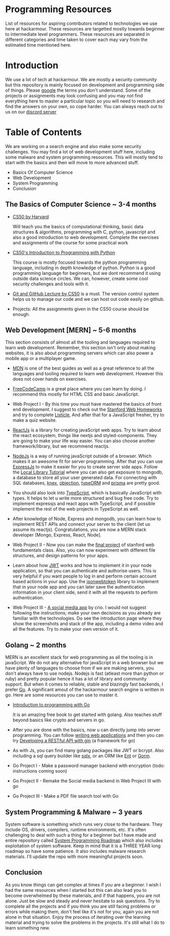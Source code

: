 # Programming Resources
List of resources for aspiring contributors related to technologies we use here at hackarmour. These resources are targetted mostly towards beginner to intermediate level programmers. These resources are separated in different categories and time taken to cover each may vary from the estimated time mentioned here.

# Introduction
We use a lot of tech at hackarmour. We are mostly a security community but this repository is mainly focused on development and programming side of things. Please [google](https://www.google.com) the terms you don't understand. Some of the projects or assignments may look confusing and you may not find everything here to master a particular topic so you will need to research and find the answers on your own, so cope harder. You can always reach out to us on our [discord server](https://discord.gg/ePAVq2frFB)

# Table of Contents
We are working on a search engine and also make some security challenges. You may find a lot of web development stuff here, including some malware and system programming resources. This will mostly tend to start with the basics and then will move to more advanced stuff.
- Basics Of Computer Science
- Web Development
- System Programming
- Conclusion

## The Basics of Computer Science ~ 3-4 months
- [CS50 by Harvard](https://www.edx.org/course/introduction-computer-science-harvardx-cs50x)
  
  Will teach you the basics of computational thinking, basic data structures & algorithms, programming with C, python, javascript and also a good introduction to web development. Complete the exercises and assignments of the course for some practical work
  
- [CS50's Introduction to Programming with Python](https://www.edx.org/course/cs50s-introduction-to-programming-with-python)

  This course is mostly focused towards the python programming language, including in depth knowledge of python. Python is a good programming language for beginners, but we dont recommend it using outside data science circles. We can, however, create some cool security challenges and tools with it.

- [Git and GitHub Lecture by CS50](https://www.youtube.com/watch?v=eulnSXkhE7I) is a must. The version control system helps us to manage our code and we can host out code easily on github.
  
- Projects: All the assignments given in the CS50 course should be enough.

## Web Development [MERN] ~ 5-6 months
This section consists of almost all the tooling and languages required to learn web development. Remember, this section isn't only about making websites, it is also about programming servers which can also power a mobile app or a multiplayer game.

- [MDN](https://developer.mozilla.org/en-US/docs/Learn) is one of the best guides as well as a great reference to all the languages and tooling required to learn web development. However this does not cover hands on exercises.

- [FreeCodeCamp](https://freecodecamp.org) is a great place where you can learn by doing. I recommend this mostly for HTML CSS and basic JavaScript.

- Web Project I - By this time you must have mastered the basics of front end development. I suggest to check out the [Stanford Web Homeworks](https://web.stanford.edu/class/archive/cs/cs193x/cs193x.1176/homework/) and try to complete [Listicle](https://web.stanford.edu/class/archive/cs/cs193x/cs193x.1176/homework/1-listicle), And after that for a JavaScript fresher, try to make a quiz website.

- [ReactJs](https://reactjs.org) is a library for creating javaScript web apps. Try to learn about the react ecosystem, things like nextjs and styled-components. They are going to make your life way easier. You can also choose another framework/library, but we recommend reactjs.

- [NodeJs](https://nodejs.dev/) is a way of running javaScript outside of a browser. Which makes it an awesome fit for server programming. After that you can use [ExpressJs](https://expressjs.com) to make it easier for you to create server side apps. Follow the [Local Library Tutorial](https://developer.mozilla.org/en-US/docs/Learn/Server-side/Express_Nodejs) where you can also get exposure to mongodb, a database to store all your user generated data. 
  For connecting with SQL databases, [knex](http://knexjs.org/), [objection](https://vincit.github.io/objection.js/), [typeORM](https://typeorm.io/) and [prisma](https://typeorm.io/) are pretty good.  

- You should also look into [TypeScript](https://www.typescriptlang.org/), which is basically JavaScript with types. It helps to let u write more structured and bug free code. Try to implement expressjs and react apps with TypeScript, and if possible implement the rest of the web projects in TypeScript as well.

- After knowledge of Node, Express and mongodb, you can learn how to implement REST APIs and connect your server to the client (let us assume its reactjs). Congratulations, you are now a MERN stack developer [Mongo, Express, React, Node].

- Web Project II - Now you can make the [final project](https://web.stanford.edu/class/archive/cs/cs193x/cs193x.1176/final-project/) of stanford web fundamentals class. Also, you can now experiment with different file structures, and design patterns for your apps.

- Learn about how [JWT](https://jwt.io/) works and how to implement it in your node application, so that you can authenticate and authorise users. This is very helpful if you want people to log in and perform certain account based actions in your app. Use the [jsonwebtoken](https://www.npmjs.com/package/jsonwebtoken) library to implement that in your node app and you can later save the authentication information in your client side, send it with all the requests to perform authentication.

- Web Project III - [A social media app](https://www.crio.do/projects/javascript-socail-media-nodejs/) by crio. I would not suggest following the instructions; make your own decisions as you already are familiar with the technologies. Do see the introduction page where they show the screenshots and stack of the app, including a demo video and all the features. Try to make your own version of it.

## Golang ~ 2 months

MERN is an excellent stack for web programming as all the tooling is in javaScript. We do not any alternative for javaScript in a web browser but we have plenty of languages to choose from if we are making servers, you don't always have to use nodejs. Nodejs is fast (atleast more than python or ruby) and pretty popular hence it has a lot of library and community support. But when it comes to reliable, stable and blazingly fast backends, I prefer [Go](https://go.dev/). A significant amout of the hackarmour search engine is written in go. Here are some resources you can use to master it.

- [Introduction to programming with Go](https://www.golang-book.com/books/intro) 

  It is an amazing free book to get started with golang. Also teaches stuff beyond basics like crypto and servers in go.

- After you are done with the basics, now u can directly jump into server programming. You can follow [writing web applications](https://go.dev/doc/articles/wiki/) and then you can try [Developing a RESTful API with gin](https://go.dev/doc/tutorial/web-service-gin) (a framework for go)

- As with Js, you can find many golang packages like JWT or bcrypt. Also including a sql query builder like [sqlx](http://jmoiron.github.io/sqlx/), or an ORM like [Ent](https://entgo.io/) or [Gorm](https://gorm.io).

- Go Project I - Make a password manager backend with encryption (todo: instructions coming soon)
- Go Project II - Remake the Social media backend in Web Project III with go
- Go Project III - Make a PDF file search tool with Go

## System Programming & Malware ~ 3 years

System software is something which runs very close to the hardware. They include OS, drivers, compilers, runtime environments, etc. It's often challenging to deal with such a thing for a beginner but I have made and entire repository called [System Programming Roadmap](https://github.com/ujjwal-kr/system-programming-roadmap) which also includes exploitation of system software. Keep in mind that it is a THREE YEAR long roadmap so have some patience. It also includes malware research materials. I'll update the repo with more meaningful projects soon.

## Conclusion
As you know things can get complex at times if you are a beginner. I wish I had the same resources when I started but this can also lead you to become overwhelmed by these materials, and if that happens, you are not alone. Just be slow and steady and never hesitate to ask questions. Try to complete all the projects and if you think you are still facing problems or errors while making them, don't feel like it's not for you, again you are not alone in that situation. Enjoy the process of iterating over the learning material and trying to solve the problems in the projects. It's still what I do to learn something new.
  

